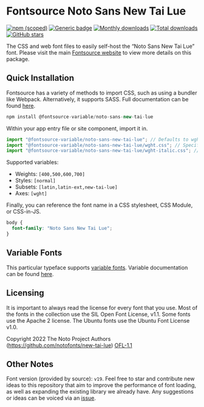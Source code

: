 # Fontsource Noto Sans New Tai Lue

[![npm (scoped)](https://img.shields.io/npm/v/@fontsource/noto-sans-new-tai-lue?color=brightgreen)](https://www.npmjs.com/package/@fontsource/noto-sans-new-tai-lue) [![Generic badge](https://img.shields.io/badge/fontsource-passing-brightgreen)](https://github.com/fontsource/fontsource) [![Monthly downloads](https://badgen.net/npm/dm/@fontsource/noto-sans-new-tai-lue)](https://github.com/fontsource/fontsource) [![Total downloads](https://badgen.net/npm/dt/@fontsource/noto-sans-new-tai-lue)](https://github.com/fontsource/fontsource) [![GitHub stars](https://img.shields.io/github/stars/fontsource/fontsource.svg?style=social&label=Star)](https://github.com/fontsource/fontsource/stargazers)

The CSS and web font files to easily self-host the “Noto Sans New Tai Lue” font. Please visit the main [Fontsource website](https://fontsource.org/fonts/noto-sans-new-tai-lue) to view more details on this package.

## Quick Installation

Fontsource has a variety of methods to import CSS, such as using a bundler like Webpack. Alternatively, it supports SASS. Full documentation can be found [here](https://fontsource.org/docs/getting-started/introduction).

```javascript
npm install @fontsource-variable/noto-sans-new-tai-lue
```

Within your app entry file or site component, import it in.

```javascript
import "@fontsource-variable/noto-sans-new-tai-lue"; // Defaults to wght axis
import "@fontsource-variable/noto-sans-new-tai-lue/wght.css"; // Specify axis
import "@fontsource-variable/noto-sans-new-tai-lue/wght-italic.css"; // Specify axis and style

```

Supported variables:
- Weights: `[400,500,600,700]`
- Styles: `[normal]`
- Subsets: `[latin,latin-ext,new-tai-lue]`
- Axes: `[wght]`

Finally, you can reference the font name in a CSS stylesheet, CSS Module, or CSS-in-JS.

```css
body {
  font-family: "Noto Sans New Tai Lue";
}
```

## Variable Fonts

This particular typeface supports [variable fonts](https://developer.mozilla.org/en-US/docs/Web/CSS/CSS_Fonts/Variable_Fonts_Guide).
Variable documentation can be found [here](https://fontsource.org/docs/getting-started/variable).

## Licensing
It is important to always read the license for every font that you use.
Most of the fonts in the collection use the SIL Open Font License, v1.1. Some fonts use the Apache 2 license. The Ubuntu fonts use the Ubuntu Font License v1.0.

Copyright 2022 The Noto Project Authors (https://github.com/notofonts/new-tai-lue)
[OFL-1.1](http://scripts.sil.org/OFL)

## Other Notes
Font version (provided by source): `v19`.
Feel free to star and contribute new ideas to this repository that aim to improve the performance of font loading, as well as expanding the existing library we already have. Any suggestions or ideas can be voiced via an [issue](https://github.com/fontsource/fontsource/issues).